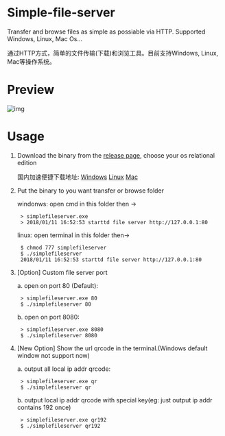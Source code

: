 # Simple-file-server
Transfer and browse files as simple as possiable via HTTP. Supported Windows, Linux, Mac Os...

通过HTTP方式，简单的文件传输(下载)和浏览工具。目前支持Windows, Linux, Mac等操作系统。

# Preview

![img](img/preview.gif)

# Usage
1. Download the binary from the [release page](https://github.com/sssvip/simple-file-server/releases), choose your os relational edition
   
   
   国内加速便捷下载地址: [Windows](http://down.dxscx.com/simple-file-server_0.1.1_windows_amd64.tar.gz)        [Linux](http://down.dxscx.com/simple-file-server_0.1.1_linux_amd64.tar.gz)         [Mac](http://down.dxscx.com/simple-file-server_0.1.1_darwin_amd64.tar.gz) 

2. Put the binary to you want transfer or browse folder
    
    windonws: open cmd in this folder then ->

        > simplefileserver.exe 
        > 2018/01/11 16:52:53 starttd file server http://127.0.0.1:80
    
    linux: open terminal in this folder then->
    
        $ chmod 777 simplefileserver
        $ ./simplefileserver
        2018/01/11 16:52:53 starttd file server http://127.0.0.1:80
        
3. [Option] Custom file server port 
    
    a. open on port 80 (Default): 
        
        > simplefileserver.exe 80
        $ ./simplefileserver 80
    b. open on port 8080:
        
        > simplefileserver.exe 8080
        $ ./simplefileserver 8080

        
4. [New Option] Show the url qrcode in the terminal.(Windows default window not support now)

    a. output all local ip addr qrcode:
    
        > simplefileserver.exe qr
        $ ./simplefileserver qr
        
    b. output local ip addr qrcode with special key(eg: just output ip addr contains 192 once)
    
        > simplefileserver.exe qr192
        $ ./simplefileserver qr192     